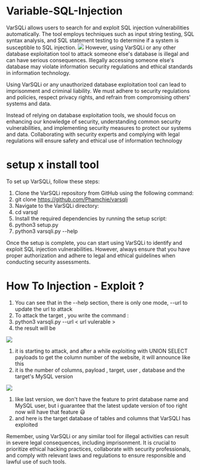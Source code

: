 # Variable-SQL-Injection
VarSQLi allows users to search for and exploit SQL injection vulnerabilities automatically. The tool employs techniques such as input string testing, SQL syntax analysis, and SQL statement testing to determine if a system is susceptible to SQL injection.
<img src="https://raw.githubusercontent.com/Phamchie/varsqli/main/Screenshot_2023-08-02-14-41-26-65.jpg">
However, using VarSQLi or any other database exploitation tool to attack someone else's database is illegal and can have serious consequences. Illegally accessing someone else's database may violate information security regulations and ethical standards in information technology.

Using VarSQLi or any unauthorized database exploitation tool can lead to imprisonment and criminal liability. We must adhere to security regulations and policies, respect privacy rights, and refrain from compromising others' systems and data.

Instead of relying on database exploitation tools, we should focus on enhancing our knowledge of security, understanding common security vulnerabilities, and implementing security measures to protect our systems and data. Collaborating with security experts and complying with legal regulations will ensure safety and ethical use of information technology

# setup x install tool
To set up VarSQLi, follow these steps:

1. Clone the VarSQLi repository from GitHub using the following command:
2. git clone https://github.com/Phamchie/varsqli
3. Navigate to the VarSQLi directory:
4. cd varsql
5. Install the required dependencies by running the setup script:
6. python3 setup.py
7. python3 varsqli.py --help

Once the setup is complete, you can start using VarSQLi to identify and exploit SQL injection vulnerabilities. However, always ensure that you have proper authorization and adhere to legal and ethical guidelines when conducting security assessments.

# How To Injection - Exploit ?
1. You can see that in the --help section, there is only one mode, --url to update the url to attack
2. To attack the target , you write the command :
3. python3 varsqli.py --url < url vulerable >
4. the result will be
<img src="https://raw.githubusercontent.com/Phamchie/varsqli/main/.github/workflows/Screenshot_2023-08-02-14-49-50-36.jpg">

1. it is starting to attack, and after a while exploiting with UNION SELECT payloads to get the column number of the website, it will announce like this
2. it is the number of columns, payload , target, user , database and the target's MySQL version
<img src="https://github.com/Phamchie/varsqli/blob/main/.github/workflows/Screenshot_2023-08-02-14-50-17-53.jpg?raw=true">

1. like last version, we don't have the feature to print database name and MySQL user, but i guarantee that the latest update version of too right now will have that feature 😃
2. and here is the target database of tables and columns that VarSQLI has exploited

Remember, using VarSQLi or any similar tool for illegal activities can result in severe legal consequences, including imprisonment. It is crucial to prioritize ethical hacking practices, collaborate with security professionals, and comply with relevant laws and regulations to ensure responsible and lawful use of such tools.
